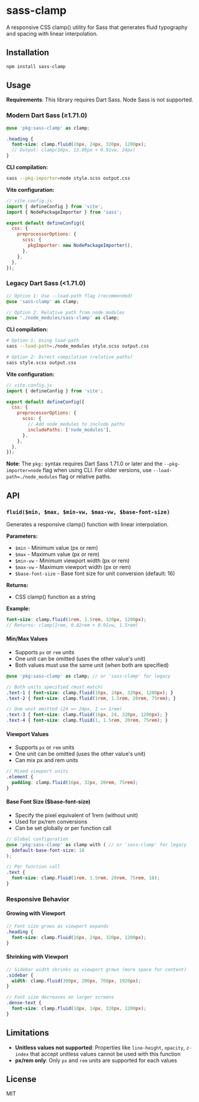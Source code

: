 # sass-clamp

A responsive CSS clamp() utility for Sass that generates fluid typography and spacing with linear interpolation.

## Installation

```bash
npm install sass-clamp
```

## Usage

**Requirements**: This library requires Dart Sass. Node Sass is not supported.

### Modern Dart Sass (≥1.71.0)

```scss
@use 'pkg:sass-clamp' as clamp;

.heading {
  font-size: clamp.fluid(16px, 24px, 320px, 1200px);
  // Output: clamp(16px, 13.09px + 0.91vw, 24px)
}
```

**CLI compilation:**
```bash
sass --pkg-importer=node style.scss output.css
```

**Vite configuration:**
```javascript
// vite.config.js
import { defineConfig } from 'vite';
import { NodePackageImporter } from 'sass';

export default defineConfig({
  css: {
    preprocessorOptions: {
      scss: {
        pkgImporter: new NodePackageImporter(),
      },
    },
  },
});
```

### Legacy Dart Sass (<1.71.0)

```scss
// Option 1: Use --load-path flag (recommended)
@use 'sass-clamp' as clamp;

// Option 2: Relative path from node_modules
@use './node_modules/sass-clamp' as clamp;
```

**CLI compilation:**
```bash
# Option 1: Using load-path
sass --load-path=./node_modules style.scss output.css

# Option 2: Direct compilation (relative paths)
sass style.scss output.css
```

**Vite configuration:**
```javascript
// vite.config.js
import { defineConfig } from 'vite';

export default defineConfig({
  css: {
    preprocessorOptions: {
      scss: {
        // Add node_modules to include paths
        includePaths: ['node_modules'],
      },
    },
  },
});
```

**Note**: The `pkg:` syntax requires Dart Sass 1.71.0 or later and the `--pkg-importer=node` flag when using CLI. For older versions, use `--load-path=./node_modules` flag or relative paths.

## API

### `fluid($min, $max, $min-vw, $max-vw, $base-font-size)`

Generates a responsive clamp() function with linear interpolation.

**Parameters:**

- `$min` - Minimum value (px or rem)
- `$max` - Maximum value (px or rem)
- `$min-vw` - Minimum viewport width (px or rem)
- `$max-vw` - Maximum viewport width (px or rem)
- `$base-font-size` - Base font size for unit conversion (default: 16)

**Returns:**

- CSS clamp() function as a string

**Example:**

```scss
font-size: clamp.fluid(1rem, 1.5rem, 320px, 1200px);
// Returns: clamp(1rem, 0.82rem + 0.91vw, 1.5rem)
```

#### Min/Max Values

- Supports `px` or `rem` units
- One unit can be omitted (uses the other value's unit)
- Both values must use the same unit (when both are specified)

```scss
@use 'pkg:sass-clamp' as clamp; // or 'sass-clamp' for legacy

// Both units specified (must match)
.text-1 { font-size: clamp.fluid(16px, 24px, 320px, 1200px); }
.text-2 { font-size: clamp.fluid(1rem, 1.5rem, 20rem, 75rem); }

// One unit omitted (24 => 24px, 1 => 1rem)
.text-3 { font-size: clamp.fluid(16px, 24, 320px, 1200px); }
.text-4 { font-size: clamp.fluid(1, 1.5rem, 20rem, 75rem); }
```

#### Viewport Values

- Supports `px` or `rem` units
- One unit can be omitted (uses the other value's unit)
- Can mix px and rem units

```scss
// Mixed viewport units
.element {
  padding: clamp.fluid(16px, 32px, 20rem, 75rem);
}
```

#### Base Font Size ($base-font-size)

- Specify the pixel equivalent of 1rem (without unit)
- Used for px/rem conversions
- Can be set globally or per function call

```scss
// Global configuration
@use 'pkg:sass-clamp' as clamp with ( // or 'sass-clamp' for legacy
  $default-base-font-size: 18
);

// Per function call
.text {
  font-size: clamp.fluid(1rem, 1.5rem, 20rem, 75rem, 18);
}
```

### Responsive Behavior

#### Growing with Viewport

```scss
// Font size grows as viewport expands
.heading {
  font-size: clamp.fluid(16px, 24px, 320px, 1200px);
}
```

#### Shrinking with Viewport

```scss
// Sidebar width shrinks as viewport grows (more space for content)
.sidebar {
  width: clamp.fluid(300px, 200px, 768px, 1920px);
}

// Font size decreases on larger screens
.dense-text {
  font-size: clamp.fluid(18px, 14px, 320px, 1200px);
}
```

## Limitations

- **Unitless values not supported**: Properties like `line-height`, `opacity`, `z-index` that accept unitless values cannot be used with this function
- **px/rem only**: Only `px` and `rem` units are supported for each values

## License

MIT
